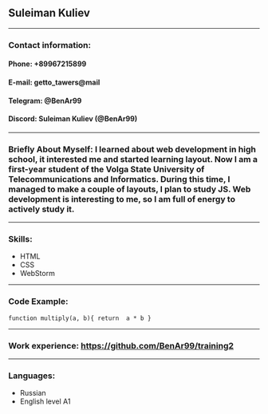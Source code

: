 ## Suleiman Kuliev
***
### Contact information:
#### Phone: +89967215899
#### E-mail: getto_tawers@mail
#### Telegram: @BenAr99
#### Discord: Suleiman Kuliev (@BenAr99)
***
### Briefly About Myself: I learned about web development in high school, it interested me and started learning layout. Now I am a first-year student of the Volga State University of Telecommunications and Informatics. During this time, I managed to make a couple of layouts, I plan to study JS. Web development is interesting to me, so I am full of energy to actively study it.
***
### Skills:
- HTML
- CSS
- WebStorm

***
### Code Example:
`function multiply(a, b){
return  a * b
}
`

***
### Work experience: https://github.com/BenAr99/training2
***
### Languages:
- Russian
- English level A1
